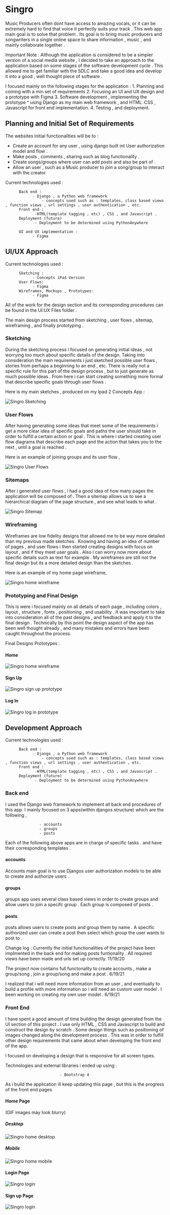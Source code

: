 # Singro
Music Producers often dont have access to amazing vocals, or it can be extremely hard to find that voice it perfectly suits your track . This web app main goal is to solve that problem . Its goal is to bring music producers and songwriters in a single online space to share information , music , and mainly collaborate together .

Important Note : Although the application is considered to be a simpler version of a social media website , I decided to take an approach to the application based on some stages of the software development cycle . This allowed me to get familiar with the SDLC and take a good idea and develop it into a good , well thought piece of software .

I focused mainly on the following stages for the application : 
       1. Planning and coming with a min set of requirements 
       2. Focusing an UI and UX design and a prototype with Figma 
       3. Software development , implementing the prototype ^  using Django as my main web framework , and HTML .CSS , Javascript for front end implementation.
       4. Testing , and deployment.
  
## Planning and Initial Set of Requirements 
The websites initial functionalities will be to :
  - Create an account for any user , using django built int User authorization model and flow .
  - Make posts , comments , sharing such as blog functionality  .
  - Create songs/groups where user can add posts and also be part of .
  - Allow an user , such as a Music producer to join a song/group to interact with the creator
  
Current technologies used :

          Back end : 
                - Django , a Python web framework 
                    - concepts used such as : templates, class based views , function views , url settings , user authentication , etc.
          Front end :
                 -HTML(template tagging , etc) , CSS , and Javascript .
          Deployment (future) 
                 - Deployment to be determined using PythonAnywhere 
                 
          UI and UX implementation : 
                - Figma 
## UI/UX Approach 

Current technologies used :

          Sketching : 
                - Concepts iPad Version 
          User Flows:
                - Figma  
          Wireframes, Mockups , Prototypes: 
                - Figma 

All of the work for the design section and its corresponding procedures can be found in the UI:UX Files folder .

The main design process started from sketching , user flows , sitemap, wireframing , and finally prototyping .

### Sketching 
During the sketching process i focused on generating initial ideas , not worrying too much about specific details of the design. Taking into consideration the main requirements i just sketched possible user flows , stories from perhaps a beginning to an end , etc. There is really not a specific rule for this part of the design process , but to just generate as much possible ideas . From here i can start creating something more formal that describe specific goals through user flows .

Here is my main sketches , produced on my Ipad 2 Concepts App : 

![Singro Sketching ](https://raw.githubusercontent.com/nicocoa10/singro/master/UI%3AUX%20Files/Sketching_0/all.jpg)

### User Flows 
After having generating some ideas that meet some of the requirements i get a more clear idea of specific goals and paths the user should take in order to fulfill a certain action or goal . This is where i started creating user flow diagrams that describe each page and the action that takes you to the next , until a goal is reached .

Here is an example of joining groups and its user flow , 

![Singro User Flows ](https://raw.githubusercontent.com/nicocoa10/singro/master/UI%3AUX%20Files/User%20Flows_1/Screen%20Shot%202021-07-30%20at%2010.53.58%20PM.png)

### Sitemaps 

After i generated user flows , i had a good idea of how many pages the application will be composed of . Then a sitemap allows us to see a hierarchical diagram of the page structure , and see what leads to what .

![Singro Sitemap ](https://raw.githubusercontent.com/nicocoa10/singro/master/UI%3AUX%20Files/Site%20Map/Screen%20Shot%202021-07-30%20at%2010.59.18%20PM.png)

### Wireframing
Wireframes are low fidelity designs that allowed me to be way more detailed than my previous made sketches . Knowing and having an idea of number of pages , and user flows i then started creating designs with focus on layout , and if they meet user goals . Also i can worry now more about specific details such as text for example . My wireframes are still not the final design but its a more detailed design than the sketches .

Here is an example of my home page wireframe,

![Singro home wireframe ](https://raw.githubusercontent.com/nicocoa10/singro/master/UI%3AUX%20Files/Wireframes_2/Screen%20Shot%202021-07-30%20at%2011.04.46%20PM.png)

### Prototyping and Final Design

This is were i focused mainly on all details of each page , including colors , layout , structure , fonts , positioning , and usability . It was important to take into consideration all of the past designs , and feedback and apply it to the final design . Technically by this point the design aspect of the app has been well thought already , and many mistakes and errors have been caught throughout the process.

Final Designs Prototypes :


#### Home

![Singro home wireframe ](https://raw.githubusercontent.com/nicocoa10/singro/master/UI%3AUX%20Files/Prototype_4/Screen%20Shot%202021-07-30%20at%2011.09.52%20PM.png)

#### Sign Up

![Singro sign up prototype ](https://raw.githubusercontent.com/nicocoa10/singro/master/UI%3AUX%20Files/Prototype_4/Sign%20Up.png)

#### Log In

![Singro log in prototype](https://raw.githubusercontent.com/nicocoa10/singro/master/UI%3AUX%20Files/Prototype_4/Login.png)


## Development Approach 

Current technologies used :

          Back end : 
                - Django , a Python web framework 
                    - concepts used such as : templates, class based views , function views , url settings , user authentication , etc.
          Front end :
                 -HTML(template tagging , etc) , CSS , and Javascript .
          Deployment (future) 
                 - Deployment to be determined using PythonAnywhere 

### Back end 

I used the Django web framework to implement all back end procedures of this app. 
I mainly focused on 3 apps(within djangos structure) which are the following , 
              
                   - accounts 
                   - groups 
                   - posts 
Each of the following above apps are in charge of specific tasks . and have their corresponding templates .

#### accounts
Accounts main goal is to use Djangos user authorization models to be able to create and authorize users .
#### groups
groups app uses several class based views in order to create groups and allow users to join a specifc group . Each group is composed of posts . 
#### posts
posts allows users to create posts and group them by name . A specific authorized user can create a post then select which group the user wants to post to .

 Change log :
Currently the initial functionalities of the project have been implmented in the back end for making posts funtionality . All required views have been made and urls set up correctly. 11/19/20

The project now contains full functonality to create accounts , make a group/song , join a group/song and make a post . 6/19/21  

I realized that i will need more information from an user , and eventually to build a profile with more information so i will need an custom user model . I been working on creating my own user model . 6/19/21                  


### Front End 

I have spent a good amount of time building the design generated from the UI section of this project . I use only HTML , CSS and Javascript to build and construct the design by scratch . Some design things such as positioning of images changed along the development process . This was in order to fulfill other design requirements that came about when developing the front end of the app. 

I focused on developing a design that is responsive for all screen types.

Technologies and external libraries i ended up using : 

                            - Bootstrap 4 
                            
As i build the application ill keep updating this page , but this is the progress of the front end pages 

#### Home Page

(GIF images may look blurry)
##### Desktop
![Singro home desktop  ](https://raw.githubusercontent.com/nicocoa10/sat337-test/master/ezgif.com-gif-maker.gif)


##### Mobile
![Singro home mobile ](https://github.com/nicocoa10/sat337-test/blob/master/ezgif.com-gif-maker%20(1).gif?raw=true)

#### Login Page 
![Singro login ](https://raw.githubusercontent.com/nicocoa10/sat337-test/master/Screen%20Shot%202021-08-11%20at%202.25.33%20PM.png)

#### Sign up Page 
![Singro login ](https://raw.githubusercontent.com/nicocoa10/sat337-test/master/Screen%20Shot%202021-08-11%20at%202.25.50%20PM.png)




                 

        



        
